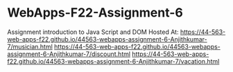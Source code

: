 # WebApps-F22-Assignment-6
Assignment introduction to Java Script and DOM
Hosted At: https://44-563-web-apps-f22.github.io/44563-webapps-assignment-6-Anjithkumar-7/musician.html
           https://44-563-web-apps-f22.github.io/44563-webapps-assignment-6-Anjithkumar-7/discount.html
           https://44-563-web-apps-f22.github.io/44563-webapps-assignment-6-Anjithkumar-7/vacation.html
